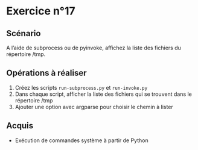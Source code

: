 # Exercice n°17

## Scénario

A l’aide de subprocess ou de pyinvoke, affichez la liste des fichiers du répertoire /tmp.

## Opérations à réaliser

1. Créez les scripts `run-subprocess.py` et `run-invoke.py`
2. Dans chaque script, afficher la liste des fichiers qui se trouvent dans le répertoire /tmp
3. Ajouter une option avec argparse pour choisir le chemin à lister

## Acquis

- Exécution de commandes système à partir de Python